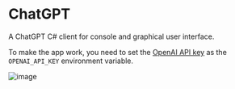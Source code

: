 # ChatGPT

A ChatGPT C# client for console and graphical user interface.

To make the app work, you need to set the [OpenAI API key](https://beta.openai.com/account/api-keys) as the `OPENAI_API_KEY` environment variable.

![image](https://user-images.githubusercontent.com/2297442/206584898-11c26517-13ed-41c1-bb24-471a01685bbb.png)
